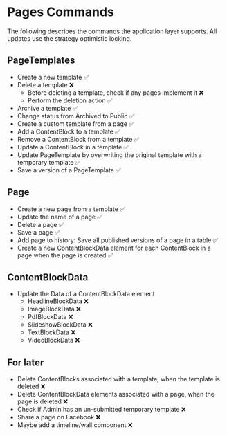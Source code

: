 # Pages Commands
The following describes the commands the application layer supports. 
All updates use the strategy optimistic locking.

## PageTemplates
- Create a new template ✅
- Delete a template ❌
  - Before deleting a template, check if any pages implement it ❌
  - Perform the deletion action ✅
- Archive a template ✅
- Change status from Archived to Public ✅
- Create a custom template from a page ✅
- Add a ContentBlock to a template ✅
- Remove a ContentBlock from a template ✅
- Update a ContentBlock in a template ✅
- Update PageTemplate by overwriting the original template with a temporary template ✅
- Save a version of a PageTemplate ✅

## Page
- Create a new page from a template ✅
- Update the name of a page ✅
- Delete a page ✅
- Save a page ✅
- Add page to history: Save all published versions of a page in a table ✅
- Create a new ContentBlockData element for each ContentBlock in a page when the page is created ✅

## ContentBlockData
- Update the Data of a ContentBlockData element 
  - HeadlineBlockData ❌
  - ImageBlockData ❌
  - PdfBlockData ❌
  - SlideshowBlockData ❌
  - TextBlockData ❌
  - VideoBlockData ❌

## For later
- Delete ContentBlocks associated with a template, when the template is deleted ❌
- Delete ContentBlockData elements associated with a page, when the page is deleted ❌
- Check if Admin has an un-submitted temporary template ❌
- Share a page on Facebook ❌
- Maybe add a timeline/wall component ❌ 
